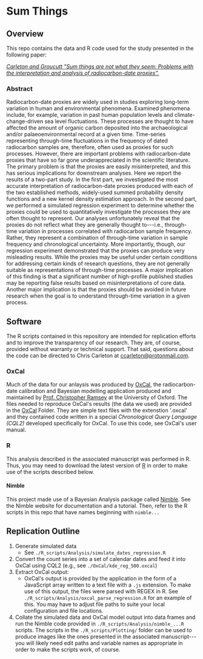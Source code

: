 # Sum Things
## Overview
This repo contains the data and R code used for the study presented in the following paper:

[*Carleton and Groucutt "Sum things are not what they seem: Problems with the interpretation and analysis of radiocarbon-date proxies".*](https://osf.io/)

### Abstract
Radiocarbon-date proxies are widely used in studies exploring long-term variation in  human and environmental phenomena. Examined phenomena include, for example, variation in past human population levels and climate-change-driven sea level fluctuations. These processes are thought to have affected the amount of organic carbon deposited into the archaeological and/or palaeoenvironmental record at a given time. Time-series representing through-time fluctuations in the frequency of dated radiocarbon samples are, therefore, often used as proxies for such processes. However, there are important problems with radiocarbon-date proxies that have so far gone underappreciated in the scientific literature. The primary problem is that the proxies are easily misinterpreted, and this has serious implications for downstream analyses. Here we report the results of a two-part study. In the first part, we investigated the most accurate interpretation of radiocarbon-date proxies produced with each of the two established methods, widely-used summed probability density functions and a new kernel density estimation approach. In the second part, we performed a simulated regression experiment to determine whether the proxies could be used to quantitatively investigate the processes they are often thought to represent. Our analyses unfortunately reveal that the proxies do not reflect what they are generally thought to---i.e., through-time variation in processes correlated with radiocarbon sample frequency. Rather, they represent a combination of through-time variation in sample frequency and chronological uncertainty. More importantly, though, our regression experiment demonstrated that the proxies can produce very misleading results. While the proxies may be useful under certain conditions for addressing certain kinds of research questions, they are not generally suitable as representations of through-time processes. A major implication of this finding is that a significant number of high-profile published studies may be reporting false results based on misinterpretations of core data. Another major implication is that the proxies should be avoided in future research when the goal is to understand through-time variation in a given process.

## Software
The R scripts contained in this repository are intended for replication efforts and to improve the transparency of our research. They are, of course, provided without warranty or technical support. That said, questions about the code can be directed to Chris Carleton at ccarleton@protonmail.com.

### OxCal
Much of the data for our anlaysis was produced by [OxCal](https://c14.arch.ox.ac.uk/oxcalhelp/hlp_contents.html), the radiocarbon-date calibration and Bayesian modelling application produced and maintained by [Prof. Christopher Ramsey](https://www.merton.ox.ac.uk/people/professor-christopher-ramsey) at the University of Oxford. The files needed to reproduce OxCal's results (the data we used) are provided in the [OxCal](https://github.com/wccarleton/sumthings/OxCal/) Folder. They are simple text files with the extenstion '.oxcal' and they contained code written in a special *Chronological Query Language (CQL2)* developed specifically for OxCal. To use this code, see OxCal's user manual.

### R
This analysis described in the associated manuscript was performed in R. Thus, you may need to download the latest version of [R](https://www.r-project.org/) in order to make use of the scripts described below.

#### Nimble
This project made use of a Bayesian Analysis package called [Nimble](https://r-nimble.org/). See the Nimble website for documentation and a tutorial. Then, refer to the R scripts in this repo that have names beginning with `nimble...`


## Replication Outline
1. Generate simulated data
   * See `./R_scripts/Analysis/simulate_dates_regression.R`
2. Convert the count series into a set of calendar dates and feed it into OxCal using CQL2 (e.g., see `./OxCal/kde_reg_500.oxcal`)
3. Extract OxCal output:
   *  OxCal's output is provided by the application in the form of a JavaScript array written to a text file with a `.js` extension. To make use of this output, the files were parsed with REGEX in R. See `./R_scripts/Analysis/oxcal_parse_regression.R` for an example of this. You may have to adjust file paths to suite your local configuration and file locations.
4. Collate the simulated data and OxCal model output into data frames and run the Nimble code provided in `./R_scripts/Analysis/nimble_...R` scripts. The scripts in the `./R_scripts/Plotting/` folder can be used to produce images like the ones presented in the associated manuscript---you will likely need edit paths and variable names as appropriate in order to make the scripts work, of course.
